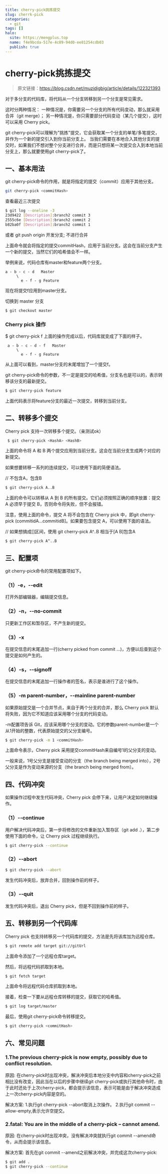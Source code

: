 ```yaml
---
title: cherry-pick挑拣提交
slug: cherrk-pick
categories:
  - git
tags: []
halo:
  site: https://mengplus.top
  name: f4e9bcda-517e-4c89-94d0-ee81254cdb03
  publish: true
---
```

# cherry-pick挑拣提交

> 原文链接：https://blog.csdn.net/muzidigbig/article/details/122321393

对于多分支的代码库，将代码从一个分支转移到另一个分支是常见需求。

这时分两种情况：
        一种情况是，你需要另一个分支的所有代码变动，那么就采用合并（git merge）；
        另一种情况是，你只需要部分代码变动（某几个提交），这时可以采用 Cherry pick。

git cherry-pick可以理解为"挑拣"提交，它会获取某一个分支的单笔/多笔提交，并作为一个新的提交引入到你当前分支上。 当我们需要在本地合入其他分支的提交时，如果我们不想对整个分支进行合并，而是只想将某一次提交合入到本地当前分支上，那么就要使用git cherry-pick了。



## 一、基本用法
git cherry-pick命令的作用，就是将指定的提交（commit）应用于其他分支。

```bash
git cherry-pick <commitHash>
```

查看最近三次提交

```bash
$ git log --oneline -3
23d9422 [Description]:branch2 commit 3
2555c6e [Description]:branch2 commit 2
b82ba0f [Description]:branch2 commit 1
```

或者 git push origin 开发分支; 不进行合并

上面命令就会将指定的提交commitHash，应用于当前分支。这会在当前分支产生一个新的提交，当然它们的哈希值会不一样。

举例来说，代码仓库有master和feature两个分支。

    a - b - c - d   Master
         \
           e - f - g Feature
现在将提交f应用到master分支。

切换到 master 分支

```bash
$ git checkout master
```



### Cherry pick 操作
$ git cherry-pick f
上面的操作完成以后，代码库就变成了下面的样子。

     a - b - c - d - f   Master
         \
           e - f - g Feature
从上面可以看到，master分支的末尾增加了一个提交f。

git cherry-pick命令的参数，不一定是提交的哈希值，分支名也是可以的，表示转移该分支的最新提交。

```bash
$ git cherry-pick feature
```

上面代码表示将feature分支的最近一次提交，转移到当前分支。

## 二、转移多个提交

Cherry pick 支持一次转移多个提交。（亲测试ok）

```bash
 $ git cherry-pick <HashA> <HashB>
```

上面的命令将 A 和 B 两个提交应用到当前分支。这会在当前分支生成两个对应的新提交。

如果想要转移一系列的连续提交，可以使用下面的简便语法。

// 不包含A，包含B

```bash
$ git cherry-pick A..B
```

上面的命令可以转移从 A 到 B 的所有提交。它们必须按照正确的顺序放置：提交 A 必须早于提交 B，否则命令将失败，但不会报错。

注意，使用上面的命令，提交 A 将不会包含在 Cherry pick 中，即git cherry-pick (commitidA…commitidB]。如果要包含提交 A，可以使用下面的语法。

// 如果想搞成[]区间，使用 git cherry-pick A^..B 相当于[A B]包含A

```bash
$ git cherry-pick A^..B
```

## 三、配置项

git cherry-pick命令的常用配置项如下。

### （1）-e，--edit

打开外部编辑器，编辑提交信息。

### （2）-n，--no-commit

只更新工作区和暂存区，不产生新的提交。

### （3）-x

在提交信息的末尾追加一行(cherry picked from commit ...)，方便以后查到这个提交是如何产生的。

### （4）-s，--signoff

在提交信息的末尾追加一行操作者的签名，表示是谁进行了这个操作。

### （5）-m parent-number，--mainline parent-number

如果原始提交是一个合并节点，来自于两个分支的合并，那么 Cherry pick 默认将失败，因为它不知道应该采用哪个分支的代码变动。

-m配置项告诉 Git，应该采用哪个分支的变动。它的参数parent-number是一个从1开始的整数，代表原始提交的父分支编号。

```bash
$ git cherry-pick -m 1 <commitHash>
```

上面命令表示，Cherry pick 采用提交commitHash来自编号1的父分支的变动。

一般来说，1号父分支是接受变动的分支（the branch being merged into），2号父分支是作为变动来源的分支（the branch being merged from）。

## 四、代码冲突

如果操作过程中发生代码冲突，Cherry pick 会停下来，让用户决定如何继续操作。

### （1）--continue

用户解决代码冲突后，第一步将修改的文件重新加入暂存区（git add .），第二步使用下面的命令，让 Cherry pick 过程继续执行。

```bash
$ git cherry-pick --continue
```



### （2）--abort

```bash
$ git cherry-pick --abort
```

发生代码冲突后，放弃合并，回到操作前的样子。

### （3）--quit

发生代码冲突后，退出 Cherry pick，但是不回到操作前的样子。

## 五、转移到另一个代码库

Cherry pick 也支持转移另一个代码库的提交，方法是先将该库加为远程仓库。

```bash
$ git remote add target git://gitUrl
```

上面命令添加了一个远程仓库target。

然后，将远程代码抓取到本地。

```bash
$ git fetch target
```

上面命令将远程代码仓库抓取到本地。

接着，检查一下要从远程仓库转移的提交，获取它的哈希值。

```bash
$ git log target/master
```

最后，使用git cherry-pick命令转移提交。

```bash
$ git cherry-pick <commitHash>
```

## 六、常见问题

### 1.The previous cherry-pick is now empty, possibly due to conflict resolution.

原因:
在cherry-pick时出现冲突，解决冲突后本地分支中内容和cherry-pick之前相比没有改变，因此当在以后的步骤中继续git cherry-pick或执行其他命令时，由于此时还处于上次cherry-pick，都会提示该信息，表示可能是由于解决冲突造成上一次cherry-pick内容是空的。

解决方案:
    1.执行git cherry-pick --abort取消上次操作。
    2.执行git commit --allow-empty,表示允许空提交。

### 2.fatal: You are in the middle of a cherry-pick – cannot amend.

原因:
在cherry-pick时出现冲突，没有解决冲突就执行git commit --amend命令，从而会提示该信息。

解决方案:
    首先在git commit --amend之前解决冲突，并完成这次cherry-pick:

```bash
$ git add .
$ git cherry-pick --continue
```

